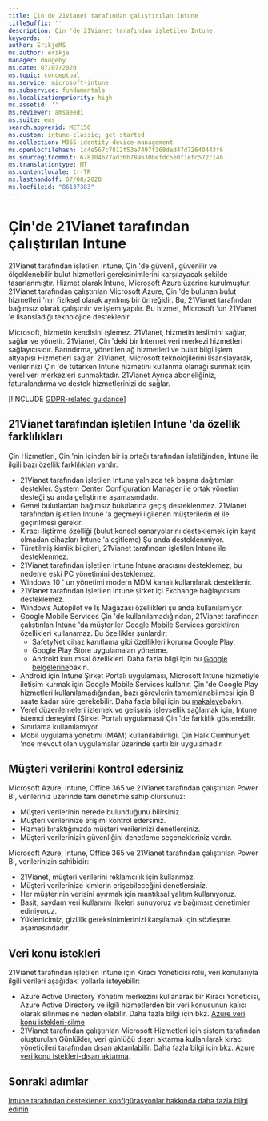 ```yaml
---
title: Çin'de 21Vianet tarafından çalıştırılan Intune
titleSuffix: ''
description: Çin 'de 21Vianet tarafından işletilen Intune.
keywords: ''
author: ErikjeMS
ms.author: erikje
manager: dougeby
ms.date: 07/07/2020
ms.topic: conceptual
ms.service: microsoft-intune
ms.subservice: fundamentals
ms.localizationpriority: high
ms.assetid: ''
ms.reviewer: amsaeedi
ms.suite: ems
search.appverid: MET150
ms.custom: intune-classic; get-started
ms.collection: M365-identity-device-management
ms.openlocfilehash: 1c4e567c7812f53a7497f368ded47d72640443f6
ms.sourcegitcommit: 678104677ad36b789630befdc5e0f1efc572c14b
ms.translationtype: MT
ms.contentlocale: tr-TR
ms.lasthandoff: 07/08/2020
ms.locfileid: "86137383"
---
```

# <a name="intune-operated-by-21vianet-in-china"></a>Çin'de 21Vianet tarafından çalıştırılan Intune  

21Vianet tarafından işletilen Intune, Çin 'de güvenli, güvenilir ve ölçeklenebilir bulut hizmetleri gereksinimlerini karşılayacak şekilde tasarlanmıştır. Hizmet olarak Intune, Microsoft Azure üzerine kurulmuştur. 21Vianet tarafından çalıştırılan Microsoft Azure, Çin 'de bulunan bulut hizmetleri 'nin fiziksel olarak ayrılmış bir örneğidir. Bu, 21Vianet tarafından bağımsız olarak çalıştırılır ve işlem yapılır. Bu hizmet, Microsoft 'un 21Vianet 'e lisansladığı teknolojide desteklenir.

Microsoft, hizmetin kendisini işlemez. 21Vianet, hizmetin teslimini sağlar, sağlar ve yönetir. 21Vianet, Çin 'deki bir Internet veri merkezi hizmetleri sağlayıcısıdır. Barındırma, yönetilen ağ hizmetleri ve bulut bilgi işlem altyapısı Hizmetleri sağlar. 21Vianet, Microsoft teknolojilerini lisanslayarak, verilerinizi Çin 'de tutarken Intune hizmetini kullanma olanağı sunmak için yerel veri merkezleri sunmaktadır. 21Vianet Ayrıca aboneliğiniz, faturalandırma ve destek hizmetlerinizi de sağlar.

[!INCLUDE [GDPR-related guidance](../includes/gdpr-dsr-and-stp-note.md)]

## <a name="feature-differences-in-intune-operated-by-21vianet"></a>21Vianet tarafından işletilen Intune 'da özellik farklılıkları

Çin Hizmetleri, Çin 'nin içinden bir iş ortağı tarafından işletiğinden, Intune ile ilgili bazı özellik farklılıkları vardır. 

- 21Vianet tarafından işletilen Intune yalnızca tek başına dağıtımları destekler. System Center Configuration Manager ile ortak yönetim desteği şu anda geliştirme aşamasındadır.
- Genel bulutlardan bağımsız bulutlarına geçiş desteklenmez. 21Vianet tarafından işletilen Intune 'a geçmeyi ilgilenen müşterilerin el ile geçirilmesi gerekir.
- Kiracı iliştirme özelliği (bulut konsol senaryolarını desteklemek için kayıt olmadan cihazları Intune 'a eşitleme) Şu anda desteklenmiyor.
- Türetilmiş kimlik bilgileri, 21Vianet tarafından işletilen Intune ile desteklenmez.
- 21Vianet tarafından işletilen Intune Intune aracısını desteklemez, bu nedenle eski PC yönetimini desteklemez.
- Windows 10 ' un yönetimi modern MDM kanalı kullanılarak desteklenir.
- 21Vianet tarafından işletilen Intune şirket içi Exchange bağlayıcısını desteklemez.
- Windows Autopilot ve Iş Mağazası özellikleri şu anda kullanılamıyor.
- Google Mobile Services Çin 'de kullanılamadığından, 21Vianet tarafından çalıştırılan Intune 'da müşteriler Google Mobile Services gerektiren özellikleri kullanamaz. Bu özellikler şunlardır:
  - SafetyNet cihaz kanıtlama gibi özellikleri koruma Google Play.
  - Google Play Store uygulamaları yönetme.
  - Android kurumsal özellikleri. Daha fazla bilgi için bu [Google belgelerine](https://support.google.com/work/android/answer/6270910?hl=en)bakın.
- Android için Intune Şirket Portalı uygulaması, Microsoft Intune hizmetiyle iletişim kurmak için Google Mobile Services kullanır. Çin 'de Google Play hizmetleri kullanılamadığından, bazı görevlerin tamamlanabilmesi için 8 saate kadar süre gerekebilir. Daha fazla bilgi için bu [makaleye](https://docs.microsoft.com/mem/intune/apps/manage-without-gms#limitations-of-intune-device-administrator-management-when-gms-is-unavailable)bakın. 
- Yerel düzenlemeleri izlemek ve gelişmiş işlevsellik sağlamak için, Intune istemci deneyimi (Şirket Portalı uygulaması) Çin 'de farklılık gösterebilir.
- Sınırlama kullanılamıyor.
- Mobil uygulama yönetimi (MAM) kullanılabilirliği, Çin Halk Cumhuriyeti 'nde mevcut olan uygulamalar üzerinde şartlı bir uygulamadır.

## <a name="you-control-customer-data"></a>Müşteri verilerini kontrol edersiniz

Microsoft Azure, Intune, Office 365 ve 21Vianet tarafından çalıştırılan Power BI, verileriniz üzerinde tam denetime sahip olursunuz:
- Müşteri verilerinin nerede bulunduğunu bilirsiniz.
- Müşteri verilerinize erişimi kontrol edersiniz.
- Hizmeti bıraktığınızda müşteri verilerinizi denetlersiniz.
- Müşteri verilerinizin güvenliğini denetleme seçenekleriniz vardır.

Microsoft Azure, Intune, Office 365 ve 21Vianet tarafından çalıştırılan Power BI, verilerinizin sahibidir:
- 21Vianet, müşteri verilerini reklamcılık için kullanmaz.
- Müşteri verilerinize kimlerin erişebileceğini denetlersiniz.
- Her müşterinin verisini ayırmak için mantıksal yalıtım kullanıyoruz.
- Basit, saydam veri kullanımı ilkeleri sunuyoruz ve bağımsız denetimler ediniyoruz.
- Yüklenicimiz, gizlilik gereksinimlerinizi karşılamak için sözleşme aşamasındadır.

## <a name="data-subject-requests"></a>Veri konu istekleri

21Vianet tarafından işletilen Intune için Kiracı Yöneticisi rolü, veri konularıyla ilgili verileri aşağıdaki yollarla isteyebilir:

- Azure Active Directory Yönetim merkezini kullanarak bir Kiracı Yöneticisi, Azure Active Directory ve ilgili hizmetlerden bir veri konusunun kalıcı olarak silinmesine neden olabilir. Daha fazla bilgi için bkz. [Azure veri konu istekleri-silme](https://docs.microsoft.com/microsoft-365/compliance/gdpr-dsr-azure?view=o365-worldwide#step-5-delete)
- 21Vianet tarafından çalıştırılan Microsoft Hizmetleri için sistem tarafından oluşturulan Günlükler, veri günlüğü dışarı aktarma kullanılarak kiracı yöneticileri tarafından dışarı aktarılabilir. Daha fazla bilgi için bkz. [Azure veri konu istekleri-dışarı aktarma](https://docs.microsoft.com/microsoft-365/compliance/gdpr-dsr-azure?view=o365-worldwide#step-6-export).

## <a name="next-steps"></a>Sonraki adımlar

[Intune tarafından desteklenen konfigürasyonlar hakkında daha fazla bilgi edinin](supported-devices-browsers.md)